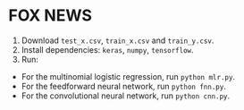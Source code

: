 FOX NEWS
========

1. Download `test_x.csv`, `train_x.csv` and `train_y.csv`.
2. Install dependencies: `keras`, `numpy`, `tensorflow`.
3. Run:
  * For the multinomial logistic regression, run `python mlr.py`.
  * For the feedforward neural network, run `python fnn.py`.
  * For the convolutional neural network, run `python cnn.py`.
